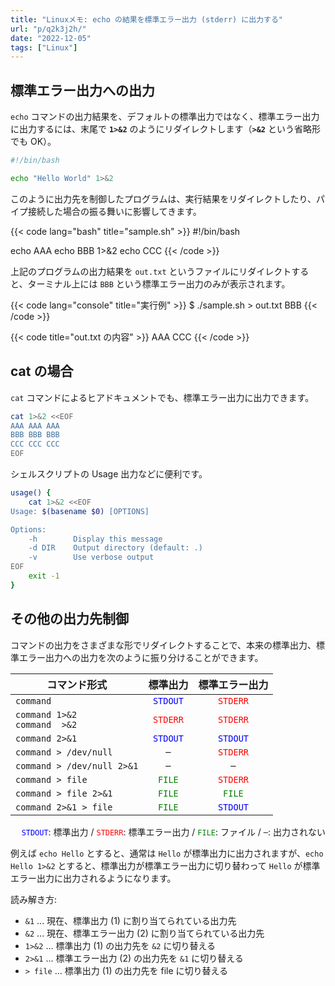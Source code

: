 ```yaml
---
title: "Linuxメモ: echo の結果を標準エラー出力 (stderr) に出力する"
url: "p/q2k3j2h/"
date: "2022-12-05"
tags: ["Linux"]
---
```


標準エラー出力への出力
----

`echo` コマンドの出力結果を、デフォルトの標準出力ではなく、標準エラー出力に出力するには、末尾で __`1>&2`__ のようにリダイレクトします（__`>&2`__ という省略形でも OK）。

```bash
#!/bin/bash

echo "Hello World" 1>&2
```

このように出力先を制御したプログラムは、実行結果をリダイレクトしたり、パイプ接続した場合の振る舞いに影響してきます。

{{< code lang="bash" title="sample.sh" >}}
#!/bin/bash

echo AAA
echo BBB 1>&2
echo CCC
{{< /code >}}

上記のプログラムの出力結果を `out.txt` というファイルにリダイレクトすると、ターミナル上には `BBB` という標準エラー出力のみが表示されます。

{{< code lang="console" title="実行例" >}}
$ ./sample.sh > out.txt
BBB
{{< /code >}}

{{< code title="out.txt の内容" >}}
AAA
CCC
{{< /code >}}


cat の場合
----

`cat` コマンドによるヒアドキュメントでも、標準エラー出力に出力できます。

```bash
cat 1>&2 <<EOF
AAA AAA AAA
BBB BBB BBB
CCC CCC CCC
EOF
```

シェルスクリプトの Usage 出力などに便利です。

```bash
usage() {
    cat 1>&2 <<EOF
Usage: $(basename $0) [OPTIONS]

Options:
    -h        Display this message
    -d DIR    Output directory (default: .)
    -v        Use verbose output
EOF
    exit -1
}
```


その他の出力先制御
---

コマンドの出力をさまざまな形でリダイレクトすることで、本来の標準出力、標準エラー出力への出力を次のように振り分けることができます。

| コマンド形式 | 標準出力 | 標準エラー出力 |
| ---- | :--: | :--: |
| `command` | <code style="color:blue">STDOUT</code> | <code style="color:red">STDERR</code> |
| `command 1>&2`<br><code>command&nbsp;&nbsp;>&2</code> | <code style="color:red">STDERR</code> | <code style="color:red">STDERR</code> |
| `command 2>&1` | <code style="color:blue">STDOUT</code> | <code style="color:blue">STDOUT</code> |
| `command > /dev/null` | `─` | <code style="color:red">STDERR</code> |
| `command > /dev/null 2>&1` | `─` | `─` |
| `command > file` | <code style="color:green">FILE</code> | <code style="color:red">STDERR</code> |
| `command > file 2>&1` | <code style="color:green">FILE</code> | <code style="color:green">FILE</code> |
| `command 2>&1 > file` | <code style="color:green">FILE</code> | <code style="color:blue">STDOUT</code> |

<div style="text-align: right">
<code style="color:blue">STDOUT</code>: 標準出力 / <code style="color:red">STDERR</code>: 標準エラー出力 / <code style="color:green">FILE</code>: ファイル / <code>─</code>: 出力されない
</div>

例えば `echo Hello` とすると、通常は `Hello` が標準出力に出力されますが、`echo Hello 1>&2` とすると、標準出力が標準エラー出力に切り替わって `Hello` が標準エラー出力に出力されるようになります。

読み解き方:

  - `&1` ... 現在、標準出力 (1) に割り当てられている出力先
  - `&2` ... 現在、標準エラー出力 (2) に割り当てられている出力先
  - `1>&2` ... 標準出力 (1) の出力先を `&2` に切り替える
  - `2>&1` ... 標準エラー出力 (2) の出力先を `&1` に切り替える
  - `> file` ... 標準出力 (1) の出力先を file に切り替える

